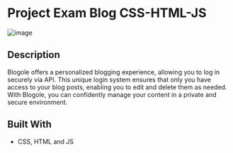 # Project Exam Blog CSS-HTML-JS

![image](https://github.com/Ole12345678910/ProjectExamMain1/assets/144427985/79c1df46-64db-41a9-a27f-4ad2274c9812)

## Description

Blogole offers a personalized blogging experience, allowing you to log in securely via API. 
This unique login system ensures that only you have access to your blog posts, 
enabling you to edit and delete them as needed. With Blogole, you can confidently manage your content in a private and secure environment.

## Built With

- CSS, HTML and JS

